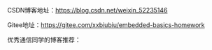 CSDN博客地址：https://blog.csdn.net/weixin_52235146

Gitee地址：https://gitee.com/xxbiubiu/embedded-basics-homework



优秀通信同学的博客推荐：

